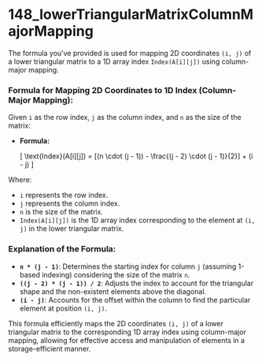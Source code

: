 # 148_lowerTriangularMatrixColumnMajorMapping

The formula you've provided is used for mapping 2D coordinates `(i, j)` of a lower triangular matrix to a 1D array index `Index(A[i][j])` using column-major mapping.

### Formula for Mapping 2D Coordinates to 1D Index (Column-Major Mapping):

Given `i` as the row index, `j` as the column index, and `n` as the size of the matrix:

- **Formula:** 

  \[ \text{Index}(A[i][j]) = [(n \cdot (j - 1)) - \frac{(j - 2) \cdot (j - 1)}{2}] + (i - j) \]

Where:
- `i` represents the row index.
- `j` represents the column index.
- `n` is the size of the matrix.
- `Index(A[i][j])` is the 1D array index corresponding to the element at `(i, j)` in the lower triangular matrix.

### Explanation of the Formula:

- **`n * (j - 1)`**: Determines the starting index for column `j` (assuming 1-based indexing) considering the size of the matrix `n`.
- **`((j - 2) * (j - 1)) / 2`**: Adjusts the index to account for the triangular shape and the non-existent elements above the diagonal.
- **`(i - j)`**: Accounts for the offset within the column to find the particular element at position `(i, j)`.

This formula efficiently maps the 2D coordinates `(i, j)` of a lower triangular matrix to the corresponding 1D array index using column-major mapping, allowing for effective access and manipulation of elements in a storage-efficient manner.